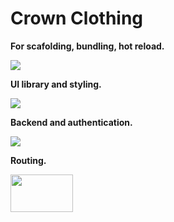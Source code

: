 # Crown Clothing

**For scafolding, bundling, hot reload.** 

![](https://skillicons.dev/icons?i=bun,vite) 

**UI library and styling.**

![](https://skillicons.dev/icons?i=react,styledcomponents)

**Backend and authentication.** 

![](https://skillicons.dev/icons?i=firebase)

**Routing.**

<img width="100" height="60" src="https://github.com/Jhonneg/crownJSX/assets/94491571/60d69be8-578b-47dc-82b2-49a7dfbd3890"/>
